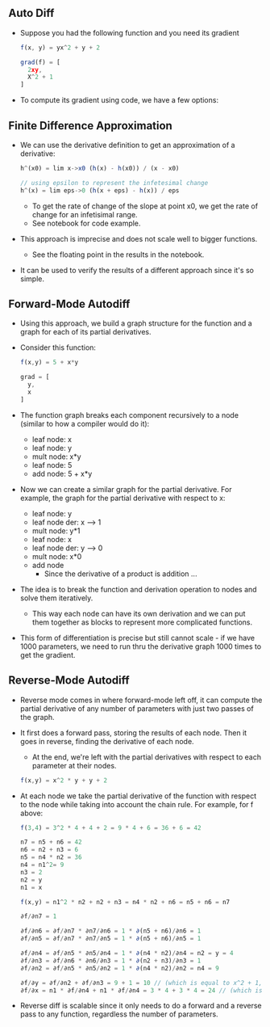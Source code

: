 Auto Diff
---------
* Suppose you had the following function and you need its gradient
  ```js
  f(x, y) = yx^2 + y + 2

  grad(f) = [
    2xy,
    X^2 + 1
  ]
  ```

* To compute its gradient using code, we have a few options:

Finite Difference Approximation
-------------------------------
* We can use the derivative definition to get an approximation of a derivative:
  ```js
  h^(x0) = lim x->x0 (h(x) - h(x0)) / (x - x0)

  // using epsilon to represent the infetesimal change
  h^(x) = lim eps->0 (h(x + eps) - h(x)) / eps

  ```
  - To get the rate of change of the slope at point x0, we get the rate of change for an infetisimal
    range.
  - See notebook for code example.

* This approach is imprecise and does not scale well to bigger functions.
  - See the floating point in the results in the notebook.

* It can be used to verify the results of a different approach since it's so simple.

Forward-Mode Autodiff
----------------------
* Using this approach, we build a graph structure for the function and a graph for each of its partial derivatives.

* Consider this function:
  ```js
  f(x,y) = 5 + x*y
  
  grad = [
    y,
    x
  ]
  ```

* The function graph breaks each component recursively to a node (similar to how a compiler would do it):
  - leaf node: x
  - leaf node: y
  - mult node: x*y
  - leaf node: 5
  - add node: 5 + x*y

* Now we can create a similar graph for the partial derivative. For example, the graph for the partial derivative 
  with respect to x:
  - leaf node: y
  - leaf node der: x --> 1
  - mult node: y*1
  - leaf node: x
  - leaf node der: y --> 0
  - mult node: x*0
  - add node
    * Since the derivative of a product is addition 
  ...

* The idea is to break the function and derivation operation to nodes and solve them iteratively.
  - This way each node can have its own derivation and we can put them together as blocks to represent more
    complicated functions.

* This form of differentiation is precise but still cannot scale - if we have 1000 parameters, we need to run thru
  the derivative graph 1000 times to get the gradient.

Reverse-Mode Autodiff
---------------------
* Reverse mode comes in where forward-mode left off, it can compute the partial derivative of any number of parameters 
  with just two passes of the graph.

* It first does a forward pass, storing the results of each node. Then it goes in reverse, finding the derivative
  of each node. 
  - At the end, we're left with the partial derivatives with respect to each parameter at their nodes.

  ```js
  f(x,y) = x^2 * y + y + 2
  ```

* At each node we take the partial derivative of the function with respect to the node while taking into account the 
  chain rule. For example, for f above:
  ```js
  f(3,4) = 3^2 * 4 + 4 + 2 = 9 * 4 + 6 = 36 + 6 = 42

  n7 = n5 + n6 = 42
  n6 = n2 + n3 = 6
  n5 = n4 * n2 = 36
  n4 = n1^2= 9
  n3 = 2
  n2 = y
  n1 = x

  f(x,y) = n1^2 * n2 + n2 + n3 = n4 * n2 + n6 = n5 + n6 = n7
  
  ∂f/∂n7 = 1

  ∂f/∂n6 = ∂f/∂n7 * ∂n7/∂n6 = 1 * ∂(n5 + n6)/∂n6 = 1
  ∂f/∂n5 = ∂f/∂n7 * ∂n7/∂n5 = 1 * ∂(n5 + n6)/∂n5 = 1

  ∂f/∂n4 = ∂f/∂n5 * ∂n5/∂n4 = 1 * ∂(n4 * n2)/∂n4 = n2 = y = 4
  ∂f/∂n3 = ∂f/∂n6 * ∂n6/∂n3 = 1 * ∂(n2 + n3)/∂n3 = 1
  ∂f/∂n2 = ∂f/∂n5 * ∂n5/∂n2 = 1 * ∂(n4 * n2)/∂n2 = n4 = 9

  ∂f/∂y = ∂f/∂n2 + ∂f/∂n3 = 9 + 1 = 10 // (which is equal to x^2 + 1, the partial der of y)
  ∂f/∂x = n1 * ∂f/∂n4 + n1 * ∂f/∂n4 = 3 * 4 + 3 * 4 = 24 // (which is equal to 2xy, the partial der of x)
  ```

* Reverse diff is scalable since it only needs to do a forward and a reverse pass to any function, regardless the
  number of parameters.

